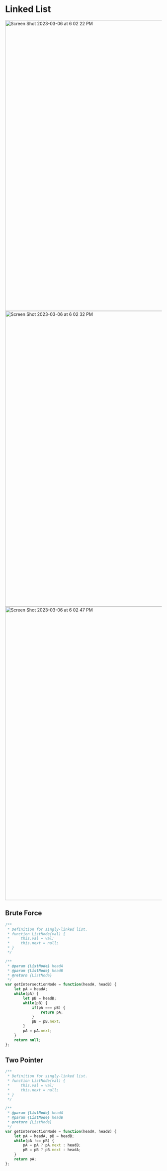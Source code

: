 # Linked List

<img width="935" alt="Screen Shot 2023-03-06 at 6 02 22 PM" src="https://user-images.githubusercontent.com/37787994/223284223-7dbaadf8-1116-4608-89c7-455e8750abd4.png">
<img width="951" alt="Screen Shot 2023-03-06 at 6 02 32 PM" src="https://user-images.githubusercontent.com/37787994/223284247-c2964944-22fa-4155-8bd5-f0d70822634d.png">
<img width="944" alt="Screen Shot 2023-03-06 at 6 02 47 PM" src="https://user-images.githubusercontent.com/37787994/223284278-7e227551-80da-410e-be16-672e706f5064.png">


## Brute Force 
```js
/**
 * Definition for singly-linked list.
 * function ListNode(val) {
 *     this.val = val;
 *     this.next = null;
 * }
 */

/**
 * @param {ListNode} headA
 * @param {ListNode} headB
 * @return {ListNode}
 */
var getIntersectionNode = function(headA, headB) {
    let pA = headA;
    while(pA) {
        let pB = headB;
        while(pB) {
            if(pA === pB) {
                return pA;
            }
            pB = pB.next;
        }
        pA = pA.next;
    }
    return null;
};
```


## Two Pointer

```js
/**
 * Definition for singly-linked list.
 * function ListNode(val) {
 *     this.val = val;
 *     this.next = null;
 * }
 */

/**
 * @param {ListNode} headA
 * @param {ListNode} headB
 * @return {ListNode}
 */
var getIntersectionNode = function(headA, headB) {
    let pA = headA, pB = headB;
    while(pA !== pB) {
        pA = pA ? pA.next : headB;
        pB = pB ? pB.next : headA;
    }
    return pA;
};
```
